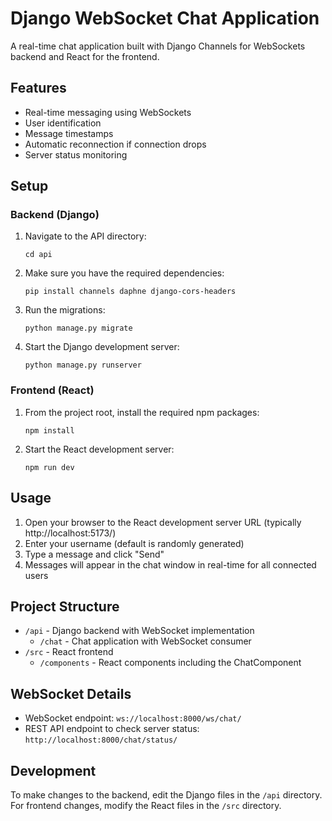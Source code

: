 # Django WebSocket Chat Application

A real-time chat application built with Django Channels for WebSockets backend and React for the frontend.

## Features

- Real-time messaging using WebSockets
- User identification
- Message timestamps
- Automatic reconnection if connection drops
- Server status monitoring

## Setup

### Backend (Django)

1. Navigate to the API directory:

   ```
   cd api
   ```

2. Make sure you have the required dependencies:

   ```
   pip install channels daphne django-cors-headers
   ```

3. Run the migrations:

   ```
   python manage.py migrate
   ```

4. Start the Django development server:
   ```
   python manage.py runserver
   ```

### Frontend (React)

1. From the project root, install the required npm packages:

   ```
   npm install
   ```

2. Start the React development server:
   ```
   npm run dev
   ```

## Usage

1. Open your browser to the React development server URL (typically http://localhost:5173/)
2. Enter your username (default is randomly generated)
3. Type a message and click "Send"
4. Messages will appear in the chat window in real-time for all connected users

## Project Structure

- `/api` - Django backend with WebSocket implementation
  - `/chat` - Chat application with WebSocket consumer
- `/src` - React frontend
  - `/components` - React components including the ChatComponent

## WebSocket Details

- WebSocket endpoint: `ws://localhost:8000/ws/chat/`
- REST API endpoint to check server status: `http://localhost:8000/chat/status/`

## Development

To make changes to the backend, edit the Django files in the `/api` directory. For frontend changes, modify the React files in the `/src` directory.
